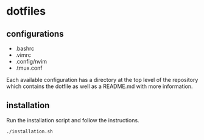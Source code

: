 # dotfiles

## configurations

- .bashrc
- .vimrc
- .config/nvim
- .tmux.conf

Each available configuration has a directory at the top level of the repository which contains the dotfile as well as a README.md with more information.
## installation

Run the installation script and follow the instructions.

```sh
./installation.sh
```
